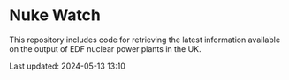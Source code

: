 # Nuke Watch

This repository includes code for retrieving the latest information available on the output of EDF nuclear power plants in the UK.

Last updated: 2024-05-13 13:10